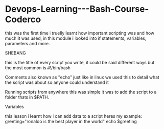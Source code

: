 # Devops-Learning---Bash-Course-Coderco

this was the first time i truelly learnt how important scripting was and how much it was used, in this module i looked into if statements, variables, parameters and more.

SHEBANG

this is the title of every script you write, it could be said different ways but the most common is 
#!/bin/bash

Comments
also known as "echo" just like in linux we used this to detail what the script was about so anyone could understand it 

Running scripts from anywhere 
this was simple it was to add the script to a folder thats in $PATH.

Variables

this lesson i learnt how i can add data to a script
heres my example:
greeting="ronaldo is the best player in the world"
echo $greeting

